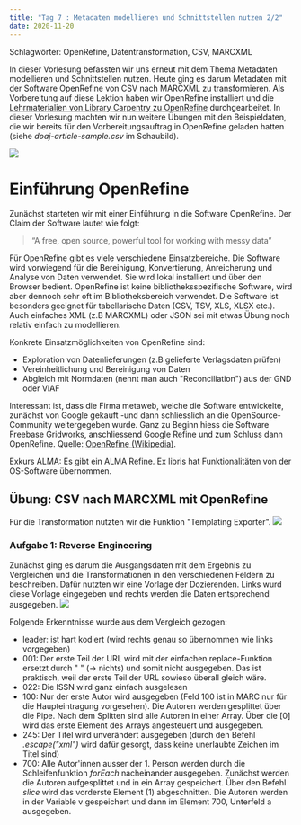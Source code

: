```yaml
---
title: "Tag 7 : Metadaten modellieren und Schnittstellen nutzen 2/2"
date: 2020-11-20
---
```


Schlagwörter: OpenRefine, Datentransformation, CSV, MARCXML

In dieser Vorlesung befassten wir uns erneut mit dem Thema Metadaten modellieren und Schnittstellen nutzen. Heute ging es darum Metadaten mit der Software OpenRefine von CSV nach MARCXML zu transformieren.
Als Vorbereitung auf diese Lektion haben wir OpenRefine installiert und die [Lehrmaterialien von Library Carpentry zu OpenRefine](https://librarycarpentry.org/lc-open-refine/) durchgearbeitet. In dieser Vorlesung machten wir nun weitere Übungen mit den Beispieldaten, die wir bereits für den Vorbereitungsauftrag in OpenRefine geladen hatten (siehe *doaj-article-sample.csv* im Schaubild).

![]({{site.baseurl}}/images/schaubild_20201120.png)

# Einführung OpenRefine

Zunächst starteten wir mit einer Einführung in die Software OpenRefine. Der Claim der Software lautet wie folgt:

> “A free, open source, powerful tool for working with messy data”

Für OpenRefine gibt es viele verschiedene Einsatzbereiche. Die Software wird vorwiegend für die Bereinigung, Konvertierung, Anreicherung und Analyse von Daten verwendet. Sie wird lokal installiert und über den Browser bedient. OpenRefine ist keine bibliotheksspezifische Software, wird aber dennoch sehr oft im Bibliotheksbereich verwendet. Die Software ist besonders geeignet für tabellarische Daten (CSV, TSV, XLS, XLSX etc.). Auch einfaches XML (z.B MARCXML) oder JSON sei mit etwas Übung noch relativ einfach zu modellieren. 

Konkrete Einsatzmöglichkeiten von OpenRefine sind:
* Exploration von Datenlieferungen (z.B gelieferte Verlagsdaten prüfen)
* Vereinheitlichung und Bereinigung von Daten
* Abgleich mit Normdaten (nennt man auch "Reconciliation") aus der GND oder VIAF

Interessant ist, dass die Firma metaweb, welche die Software entwickelte, zunächst von Google gekauft -und dann schliesslich an die OpenSource-Community weitergegeben wurde.
Ganz zu Beginn hiess die Software Freebase Gridworks, anschliessend Google Refine und zum Schluss dann OpenRefine. Quelle: [OpenRefine (Wikipedia)](https://en.wikipedia.org/wiki/OpenRefine).

Exkurs ALMA: Es gibt ein ALMA Refine. Ex libris hat Funktionalitäten von der OS-Software übernommen. 

## Übung: CSV nach MARCXML mit OpenRefine
Für die Transformation nutzten wir die Funktion "Templating Exporter".
![]({{site.baseurl}}/images/openrefine_templating.png)

### Aufgabe 1: Reverse Engineering
Zunächst ging es darum die Ausgangsdaten mit dem Ergebnis zu Vergleichen und die Transformationen in den verschiedenen Feldern zu beschreiben. Dafür nutzten wir eine Vorlage der Dozierenden. Links wurd diese Vorlage eingegeben und rechts werden die Daten entsprechend ausgegeben.
![]({{site.baseurl}}/images/openrefine_csvnachmarcxml.png)

Folgende Erkenntnisse wurde aus dem Vergleich gezogen:
* leader: ist hart kodiert (wird rechts genau so übernommen wie links vorgegeben)
* 001: Der erste Teil der URL wird mit der einfachen replace-Funktion ersetzt durch " " (-> nichts) und somit nicht ausgegeben. Das ist praktisch, weil der erste Teil der URL sowieso überall gleich wäre.
* 022: Die ISSN wird ganz einfach ausgelesen
* 100: Nur der erste Autor wird ausgegeben (Feld 100 ist in MARC nur für die Haupteintragung vorgesehen). Die Autoren werden gesplittet über die Pipe. Nach dem Splitten sind alle Autoren in einer Array. Über die [0] wird das erste Element des Arrays angesteuert und ausgegeben.
* 245: Der Titel wird unverändert ausgegeben (durch den Befehl *.escape("xml")* wird dafür gesorgt, dass keine unerlaubte Zeichen im Titel sind)
* 700: Alle Autor'innen ausser der 1. Person werden durch die Schleifenfunktion *forEach* nacheinander ausgegeben. Zunächst werden die Autoren aufgesplittet und in ein Array gespeichert. Über den Befehl *slice* wird das vorderste Element (1) abgeschnitten. Die Autoren werden in der Variable v gespeichert und dann im Element 700, Unterfeld a ausgegeben.
















